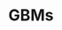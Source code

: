 ---
title: GBMs
linktitle: GBMs

# Optional header image (relative to `static/img/` folder).
header:
  caption: ""
  image: ""

# DO NOT MODIFY BELOW THIS LINE -------
menu_name: GBMs

menu:
  main:
    parent: Groups
  groups:
    # parent: Groups
  gbms:
---